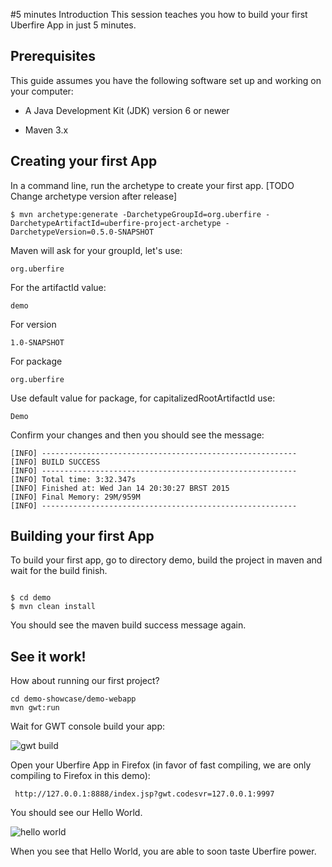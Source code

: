 #5 minutes Introduction
This session teaches you how to build your first Uberfire App in just 5 minutes.

## Prerequisites
This guide assumes you have the following software set up and working on your computer:
* A Java Development Kit (JDK) version 6 or newer

* Maven 3.x

## Creating your first App

 In a command line, run the archetype to create your first app. [TODO Change archetype version after release]


```
$ mvn archetype:generate -DarchetypeGroupId=org.uberfire -DarchetypeArtifactId=uberfire-project-archetype -DarchetypeVersion=0.5.0-SNAPSHOT
```
 Maven will ask for your groupId, let's use:
```
org.uberfire
```
For the artifactId value:
```
demo
```
For version
```
1.0-SNAPSHOT
```
For package
```
org.uberfire
```
Use default value for package, for capitalizedRootArtifactId use:
```
Demo
```
Confirm your changes and then you should see the message:
```
[INFO] ---------------------------------------------------------
[INFO] BUILD SUCCESS
[INFO] ---------------------------------------------------------
[INFO] Total time: 3:32.347s
[INFO] Finished at: Wed Jan 14 20:30:27 BRST 2015
[INFO] Final Memory: 29M/959M
[INFO] ---------------------------------------------------------
````
## Building your first App

To build your first app, go to directory demo, build the project in maven and wait for the build finish.

```

$ cd demo
$ mvn clean install

```
You should see the maven build success message again.

## See it work!

How about running our first project?
```
cd demo-showcase/demo-webapp
mvn gwt:run
```
Wait for GWT console build your app:

![gwt build](gwt-console.png)

Open your Uberfire App in Firefox (in favor of fast compiling, we are only compiling to Firefox in this demo):
```
 http://127.0.0.1:8888/index.jsp?gwt.codesvr=127.0.0.1:9997
```
You should see our Hello World.

![hello world](helloWorld.png)

When you see that Hello World, you are able to soon taste Uberfire power.



